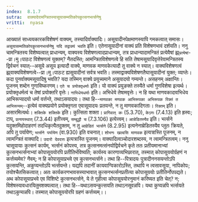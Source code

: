 ```yaml
---
index:  8.1.7
sutra:  वाक्यादेरामन्त्रितस्यासूयासम्मतिकोपकुत्सनभर्त्सनेषु
vritti:  nyasa
---
```


आख्यातं साध्ययकारकविशेषणं वाक्यम्, तस्यादिर्वाक्यादिः। असूयादीनपेक्षमाणस्यापि गमकत्वात् समासः। `असूयासम्मतिकोपकुत्सनभर्त्सनेषु यदि तद्वाक्यं भवति` इति। एतेनासूयादीनां वाक्यं प्रति विशेषणभावं दर्शयति। ननु चामन्त्रितस्य विशेष्यत्वात् प्राधान्यम्, वाक्यस्य विशेषणत्वादप्राधान्यम्, तत्र प्राधान्यादामन्त्रितं प्रत्येवैषां झ्र्`प्रत्येषां`--प्रा।मु।पाठःट विशेषणत्वं युक्तम्? नैतदस्ति; आमन्त्रितविशेषणत्वे हि सति तेषामसूयादिवृत्तेरेवामन्त्रितस्य द्विर्वचनं स्यात्--असूये असूय इत्यादौ वाक्ये, माणवक माणवकेत्यादौ तु वाक्ये न स्यात्। वाक्यविशेषणत्वं झ्र्वाक्यविशेषणत्वे--प्रा।मु।पाठःट ह्यसूयादीनां सर्वत्र भवति। तस्माद्वाक्यविशेषणतैघासूयादीनां युक्त; व्याप्तेः। कदा पुनर्वाक्यमसूयादिषु भवति? यदा तस्मिन् वाक्ये प्रयुच्यमाने असुयादयो गम्यन्ते। असहनम् अक्षान्तिः। पूजनम् शब्देन गुणाविष्करणम्। `एते च प्रयोक्तृधर्माः` इति। यो वाक्यं प्रयुङक्ते तस्यैते धर्मा गुणविशेषा इत्यर्थः। प्रयोक्तृधर्मत्वं च तेषां प्रयोक्तरि वृत्तेः। `नाभिधेयधर्माः` इति। अभिधेये तेषामवृत्तेः। न हि यथा माणवकादावभिधेय आभिरूप्यादयो धर्मा वर्त्तन्ते, तथाऽसयादयः। तथा हि--`माणवका मणवक आभिरूपका अभिरूपक रिक्तं त आभिरूप्यम्`--इत्येवं वाक्यप्रयोगे प्रयोक्तृगता एवासूयादयः प्रतयन्ते, न तु माणवकादिगताः। `रिक्तम्` इति। असारमित्यर्थः।
`शक्तिके शक्तिके` इति। कुत्सिता शक्ता। `प्रागिवात् कः` (5.3.70), `केऽणः` (7.4.13) इति ह्रस्वः; टाप्, `प्रत्ययस्थात्` (7.3.44) इतीत्त्वम्, `सम्बुद्धौ च` (7.3.106) इत्येत्त्वम्। `आन्नेडितस्यैव` इति। भर्त्सने यदुक्तमिहोदाहरणं तदधिकृत्यैतदुक्तम्, न तु `आम्रेडितं भर्त्सने` (8.2.95) इत्यनेनाम्रेडितस्यैव प्लुतः क्रियते, अपि तु पर्यायेण; `भर्त्सने पर्यायेण` (वा.930) इति वचनात्। `शोभनः खल्वसि माणवक` इत्यत्रास्ति पूजनम्, न त्वामन्त्रितं वाक्यादि। `उदारो देवदत्तः` इत्यत्रास्ति पूजनम्। वाक्यादित्वञ्चोदारशब्दस्य, न त्वामन्त्रितत्वम्।
ननु चासूयायाः कुत्सनं कार्यम्, भर्त्सनं कोपस्य, तत्र कुत्सनमत्संनयोद्विर्वचने कृते ततः प्रतीयमानाभ्यां कुत्सनभर्त्सनाभ्यां कोपासूययोरपि प्रतीतिर्भविष्यति; कार्यस्य कारणाव्यभिछारात्, तस्मात् कोपासूययोर्ग्रहणं न कर्त्तव्यमेव? नैवम्; न हि कोपासूयाप्रभवे एव कुत्सनभर्त्सने। तथा हि--पित्रादयः पुत्रादीननसयन्तोऽपि कुत्सयन्ति, अकुप्यन्तोऽपि भर्त्सयन्ते। यद्यपि तदानीं कायवाग्विकारोऽस्ति, तथापि न त्वसावसूया, नापिकोपः; तयोश्चैतसिकत्वात्। अतः कार्यकरणभावसस्याभावात् कुत्सनभर्त्सनप्रतीत्या कोपासूययोः प्रतीतिर्नोपपद्यते।
अथ कोपासूयाप्रभवे एव विशिष्टे कुत्सनभर्त्सने, ये ते गृहीत्वा कोपासूययोरनुमानं करिष्यत इति चेत्? न; विशेषस्यावधारयितुमशक्यत्वात्। तथा हि--यथाऽसयन्कुत्सयति तथाऽनसूवन्नपि। यथा कुप्यन्नपि भर्त्सयते तथाऽकुप्यन्नपि। तस्मात् कोपासूययोरपि ग्रहणं कर्त्तव्यम्।।

